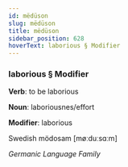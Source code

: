 ```yaml
---
id: mëdüson
slug: mëdüson
title: mëdüson
sidebar_position: 628
hoverText: laborious § Modifier
---
```


### laborious § Modifier

**Verb**: to be laborious

**Noun**: laboriousnes/effort

**Modifier**: laborious

Swedish mödosam [møːduːsɑːm]

*Germanic Language Family*